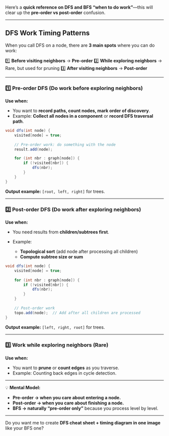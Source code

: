 Here’s a **quick reference on DFS and BFS “when to do work”**—this will clear up the **pre-order vs post-order** confusion.

---

## **DFS Work Timing Patterns**

When you call DFS on a node, there are **3 main spots** where you can do work:

1️⃣ **Before visiting neighbors** → **Pre-order**
2️⃣ **While exploring neighbors** → Rare, but used for pruning
3️⃣ **After visiting neighbors** → **Post-order**

---

### **1️⃣ Pre-order DFS (Do work before exploring neighbors)**

**Use when:**

* You want to **record paths, count nodes, mark order of discovery**.
* Example: **Collect all nodes in a component** or **record DFS traversal path**.

```java
void dfs(int node) {
    visited[node] = true;
    
    // Pre-order work: do something with the node
    result.add(node);  

    for (int nbr : graph[node]) {
        if (!visited[nbr]) {
            dfs(nbr);
        }
    }
}
```

**Output example:** `[root, left, right]` for trees.

---

### **2️⃣ Post-order DFS (Do work after exploring neighbors)**

**Use when:**

* You need results from **children/subtrees first**.
* Example:

  * **Topological sort** (add node after processing all children)
  * **Compute subtree size or sum**

```java
void dfs(int node) {
    visited[node] = true;
    
    for (int nbr : graph[node]) {
        if (!visited[nbr]) {
            dfs(nbr);
        }
    }
    
    // Post-order work
    topo.add(node);  // Add after all children are processed
}
```

**Output example:** `[left, right, root]` for trees.

---

### **3️⃣ Work while exploring neighbors (Rare)**

**Use when:**

* You want to **prune** or **count edges** as you traverse.
* Example: Counting back edges in cycle detection.

---

💡 **Mental Model:**

* **Pre-order → when you care about entering a node.**
* **Post-order → when you care about finishing a node.**
* **BFS → naturally “pre-order only”** because you process level by level.

---

Do you want me to create **DFS cheat sheet + timing diagram in one image** like your BFS one?
